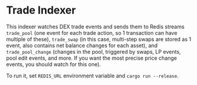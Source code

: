 # Trade Indexer

This indexer watches DEX trade events and sends them to Redis streams `trade_pool` (one event for each trade action, so 1 transaction can have multiple of these), `trade_swap` (in this case, multi-step swaps are stored as 1 event, also contains net balance changes for each asset), and `trade_pool_change` (changes in the pool, triggered by swaps, LP events, pool edit events, and more. If you want the most precise price change events, you should watch for this one).

To run it, set `REDIS_URL` environment variable and `cargo run --release`.
